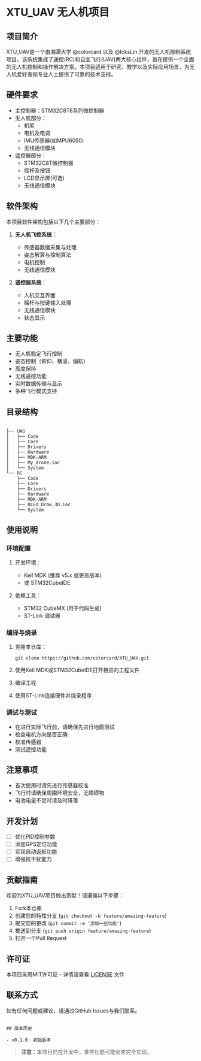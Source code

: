 # XTU_UAV 无人机项目

## 项目简介

XTU_UAV是一个由湘潭大学 @colorcard 以及 @IcksLin 开发的无人机控制系统项目。该系统集成了遥控(RC)和自主飞行(UAV)两大核心组件，旨在提供一个全面的无人机控制和操作解决方案。本项目适用于研究、教学以及实际应用场景，为无人机爱好者和专业人士提供了可靠的技术支持。
## 硬件要求

- 主控制器：STM32C8T6系列微控制器
- 无人机部分：
  - 机架
  - 电机及电调
  - IMU传感器(如MPU6050)
  - 无线通信模块
- 遥控器部分：
  - STM32C8T微控制器
  - 摇杆及按钮
  - LCD显示屏(可选)
  - 无线通信模块

## 软件架构

本项目软件架构包括以下几个主要部分：

1. **无人机飞控系统**：
   - 传感器数据采集与处理
   - 姿态解算与控制算法
   - 电机控制
   - 无线通信模块

2. **遥控器系统**：
   - 人机交互界面
   - 摇杆与按键输入处理
   - 无线通信模块
   - 状态显示

## 主要功能

- 无人机稳定飞行控制
- 姿态控制（俯仰、横滚、偏航）
- 高度保持
- 无线遥控功能
- 实时数据传输与显示
- 多种飞行模式支持

## 目录结构

```

├── UAG
│   ├── Code
│   ├── Core
│   ├── Drivers
│   ├── Hardware
│   ├── MDK-ARM
│   ├── My_drone.ioc
│   └── System
└── RC
    ├── Code
    ├── Core
    ├── Drivers
    ├── Hardware
    ├── MDK-ARM
    ├── OLED_Draw_3D.ioc
    └── System

```

## 使用说明

### 环境配置

1. 开发环境：
   - Keil MDK (推荐 v5.x 或更高版本)
   - 或 STM32CubeIDE

2. 依赖工具：
   - STM32 CubeMX (用于代码生成)
   - ST-Link 调试器

### 编译与烧录

1. 克隆本仓库：
   ```
   git clone https://github.com/colorcard/XTU_UAV.git
   ```

2. 使用Keil MDK或STM32CubeIDE打开相应的工程文件

3. 编译工程

4. 使用ST-Link连接硬件并烧录程序

### 调试与测试

- 在进行实际飞行前，请确保先进行地面测试
- 检查电机方向是否正确
- 校准传感器
- 测试遥控功能

## 注意事项

- 首次使用时请先进行传感器校准
- 飞行时请确保周围环境安全，无障碍物
- 电池电量不足时请及时降落

## 开发计划

- [ ] 优化PID控制参数
- [ ] 添加GPS定位功能
- [ ] 实现自动返航功能
- [ ] 增强抗干扰能力

## 贡献指南

欢迎为XTU_UAV项目做出贡献！请遵循以下步骤：

1. Fork本仓库
2. 创建您的特性分支 (`git checkout -b feature/amazing-feature`)
3. 提交您的更改 (`git commit -m '添加一些功能'`)
4. 推送到分支 (`git push origin feature/amazing-feature`)
5. 打开一个Pull Request

## 许可证

本项目采用MIT许可证 - 详情请查看 [LICENSE](LICENSE) 文件

## 联系方式

如有任何问题或建议，请通过GitHub Issues与我们联系。

```

## 版本历史

- v0.1.0: 初始版本
```

> **注意**：本项目仍在开发中，某些功能可能尚未完全实现。
